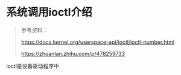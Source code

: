 # 系统调用ioctl介绍

> 参考资料：
>
> https://docs.kernel.org/userspace-api/ioctl/ioctl-number.html
>
> https://zhuanlan.zhihu.com/p/478259733
>
> 

ioctl是设备驱动程序中